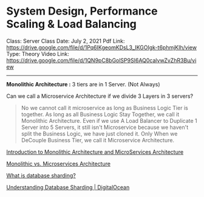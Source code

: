 # System Design, Performance Scaling & Load Balancing

Class: Server
Class Date: July 2, 2021
Pdf Link: https://drive.google.com/file/d/1Pq6IKgeomKDsL3_IKGOIgk-t6phmjKIh/view
Type: Theory
Video Link: https://drive.google.com/file/d/1QN9pC8bGolSP9SI6AQ0calvwZvZhR3Bu/view

------



**Monolithic Architecture :** 3 tiers are in 1 Server. (Not Always)

Can we call a Microservice Architecture if we divide 3 Layers in 3 servers?

> No we cannot call it microservice as long as Business Logic Tier is together. As long as all Business Logic Stay Together, we call it Monolithic Architecture. Even if we use A Load Balancer to Duplicate 1 Server into 5 Servers, it still isn't Microservice because we haven't split the Business Logic, we have just cloned it. Only When we DeCouple Business Tier, we call it Microservice Architecture.

[Introduction to Monolithic Architecture and MicroServices Architecture](https://medium.com/koderlabs/introduction-to-monolithic-architecture-and-microservices-architecture-b211a5955c63)

[Monolithic vs. Microservices Architecture](https://articles.microservices.com/monolithic-vs-microservices-architecture-5c4848858f59)

[What is database sharding?](https://www.educative.io/edpresso/what-is-database-sharding)

[Understanding Database Sharding | DigitalOcean](https://www.digitalocean.com/community/tutorials/understanding-database-sharding)

